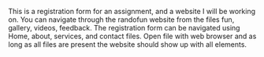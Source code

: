 This is a registration form for an assignment, and a website I will be working on.
You can navigate through the randofun website from the files fun, gallery, videos, feedback.
The registration form can be navigated using Home, about, services, and contact files.
Open file with web browser and as long as all files are present the website should show up with all elements.
